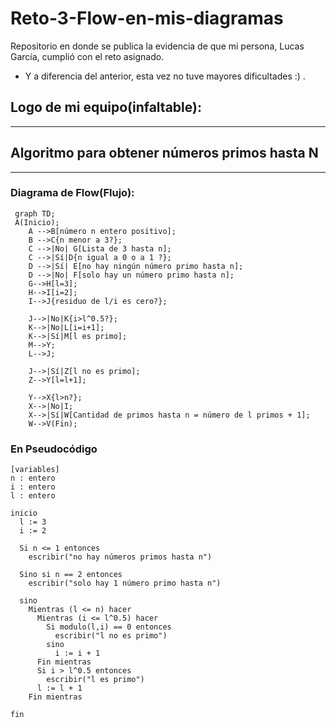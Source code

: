# Reto-3-Flow-en-mis-diagramas

Repositorio en donde se publica la evidencia de que mi persona, Lucas García, cumplió con el reto asignado.

- Y a diferencia del anterior, esta vez no tuve mayores dificultades :) .

## Logo de mi equipo(infaltable):
***

## Algoritmo para obtener números primos hasta N
***
### Diagrama de Flow(Flujo):
```mermaid
 graph TD;
 A(Inicio);
    A -->B[número n entero positivo];
    B -->C{n menor a 3?};
    C -->|No| G[Lista de 3 hasta n];
    C -->|Sí|D{n igual a 0 o a 1 ?};
    D -->|Sí| E[no hay ningún número primo hasta n];
    D -->|No| F[solo hay un número primo hasta n];
    G-->H[l=3];
    H-->I[i=2];
    I-->J{residuo de l/i es cero?};

    J-->|No|K{i>l^0.5?};
    K-->|No|L[i=i+1];
    K-->|Sí|M[l es primo];
    M-->Y;
    L-->J;

    J-->|Sí|Z[l no es primo];
    Z-->Y[l=l+1];

    Y-->X{l>n?};
    X-->|No|I;
    X-->|Sí|W[Cantidad de primos hasta n = número de l primos + 1];
    W-->V(Fin);
```

### En Pseudocódigo

```pseudocode
[variables]
n : entero
i : entero
l : entero

inicio
  l := 3
  i := 2

  Si n <= 1 entonces
    escribir("no hay números primos hasta n")

  Sino si n == 2 entonces
    escribir("solo hay 1 número primo hasta n")

  sino
    Mientras (l <= n) hacer
      Mientras (i <= l^0.5) hacer
        Si modulo(l,i) == 0 entonces
          escribir("l no es primo")
        sino
          i := i + 1
      Fin mientras
      Si i > l^0.5 entonces 
        escribir("l es primo")
      l := l + 1
    Fin mientras

fin
```
